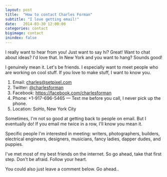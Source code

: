 ```yaml
---
layout: post
title:  "How to contact Charles Forman"
subtitle: "I love getting email!"
date:   2014-03-30 12:00:00
categories: contact
bigimage: contact
inindex: false
---
```

I really want to hear from you! Just want to say hi? Great! Want to chat about ideas? I'd love that. In New York and you want to hang? Sounds good!

I genuinely mean it. Let's be friends. I especially want to meet people who are working on cool stuff. If you love to make stuff, I want to know you.

1. Email: <a href="mailto:charles@setpixel.com"  target="_new">charles@setpixel.com</a>
2. Twitter: <a href="http://twitter.com/charlesforman"  target="_new">@charlesforman</a>
3. Facebook: <a href="https://facebook.com/charlesforman"  target="_new">https://facebook.com/charlesforman</a>
4. Phone: +1-917-696-5465 &mdash; Text me before you call, I never pick up the phone.
5. Location: SoHo, New York City

Sometimes, I'm not so good at getting back to people on email. But I eventually do! If you email me twice in a row, I'll know you mean it.

Specific people I'm interested in meeting: writers, photographers, builders, electrical engineers, designers, musicians, fancy ladies, dapper dudes, and puppies.

I've met most of my best friends on the internet. So go ahead, take that first step. Don't be afraid. Follow your heart. 

You could also just leave a comment below. Go ahead..
